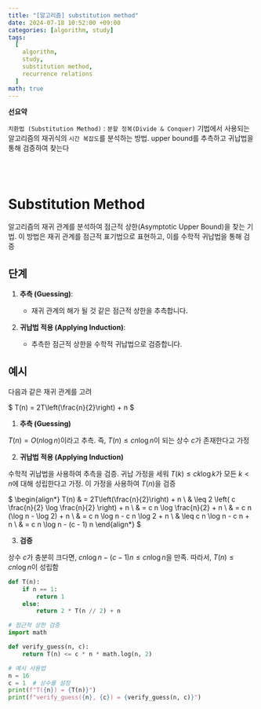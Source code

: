 ```yaml
---
title: "[알고리즘] substitution method"
date: 2024-07-18 10:52:00 +09:00
categories: [algorithm, study]
tags:
  [
    algorithm,
    study,
    substitution method,
    recurrence relations
  ]
math: true
---
```


**선요약**

`치환법 (Substitution Method)` : `분할 정복(Divide & Conquer)` 기법에서 사용되는 알고리즘의 재귀식의 `시간 복잡도`를 분석하는 방법. upper bound를 추측하고 귀납법을 통해 검증하여 찾는다


<br/>
<br/>

# **Substitution Method**

알고리즘의 재귀 관계를 분석하여 점근적 상한(Asymptotic Upper Bound)을 찾는 기법. 이 방법은 재귀 관계를 점근적 표기법으로 표현하고, 이를 수학적 귀납법을 통해 검증

## **단계**

1. **추측 (Guessing)**:
   - 재귀 관계의 해가 될 것 같은 점근적 상한을 추측합니다.

2. **귀납법 적용 (Applying Induction)**:
   - 추측한 점근적 상한을 수학적 귀납법으로 검증합니다.


## **예시**

다음과 같은 재귀 관계를 고려

$
T(n) = 2T\left(\frac{n}{2}\right) + n
$

1. **추측 (Guessing)**

$T(n) = O(n \log n)$이라고 추측. 즉, $T(n) \leq c n \log n$이 되는 상수 $c$가 존재한다고 가정

2. **귀납법 적용 (Applying Induction)**

수학적 귀납법을 사용하여 추측을 검증. 귀납 가정을 세워 $T(k) \leq c k \log k$가 모든 $k < n$에 대해 성립한다고 가정. 이 가정을 사용하여 $T(n)$을 검증

$
\begin{align*}
T(n) & = 2T\left(\frac{n}{2}\right) + n \\
     & \leq 2 \left( c \frac{n}{2} \log \frac{n}{2} \right) + n \\
     & = c n \log \frac{n}{2} + n \\
     & = c n (\log n - \log 2) + n \\
     & = c n \log n - c n \log 2 + n \\
     & \leq c n \log n - c n + n \\
     & = c n \log n - (c - 1) n
\end{align*}
$

3. **검증**

상수 $c$가 충분히 크다면, $c n \log n - (c - 1) n \leq c n \log n$을 만족. 따라서, $T(n) \leq c n \log n$이 성립함

```python
def T(n):
    if n == 1:
        return 1
    else:
        return 2 * T(n // 2) + n

# 점근적 상한 검증
import math

def verify_guess(n, c):
    return T(n) <= c * n * math.log(n, 2)

# 예시 사용법
n = 16
c = 1  # 상수를 설정
print(f"T({n}) = {T(n)}")
print(f"verify_guess({n}, {c}) = {verify_guess(n, c)}")
```
